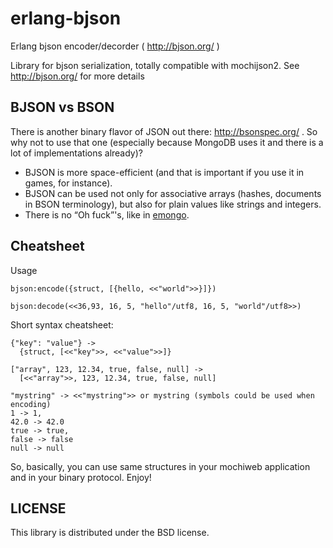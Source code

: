 erlang-bjson
============

Erlang bjson encoder/decorder ( http://bjson.org/ )

Library for bjson serialization, totally compatible with
mochijson2. See http://bjson.org/ for more details

BJSON vs BSON
-------------

There is another binary flavor of JSON out there: http://bsonspec.org/ . So why not to use that one
(especially because MongoDB uses it and there is a lot of implementations already)?

  * BJSON is more space-efficient (and that is important if you use it in games, for instance).
  * BJSON can be used not only for associative arrays (hashes, documents in BSON terminology), but
    also for plain values like strings and integers.
  * There is no “Oh fuck”'s, like in [emongo](https://github.com/JacobVorreuter/emongo/blob/master/src/emongo_bson.erl#L232).

Cheatsheet
----------

Usage

    bjson:encode({struct, [{hello, <<"world">>}]})

    bjson:decode(<<36,93, 16, 5, "hello"/utf8, 16, 5, "world"/utf8>>)

Short syntax cheatsheet:

    {"key": "value"} ->
      {struct, [<<"key">>, <<"value">>]}

    ["array", 123, 12.34, true, false, null] ->
      [<<"array">>, 123, 12.34, true, false, null]

    "mystring" -> <<"mystring">> or mystring (symbols could be used when encoding)
    1 -> 1, 
    42.0 -> 42.0
    true -> true, 
    false -> false
    null -> null

So, basically, you can use same structures in your mochiweb application and in your binary protocol. Enjoy!

LICENSE
-------

This library is distributed under the BSD license.
